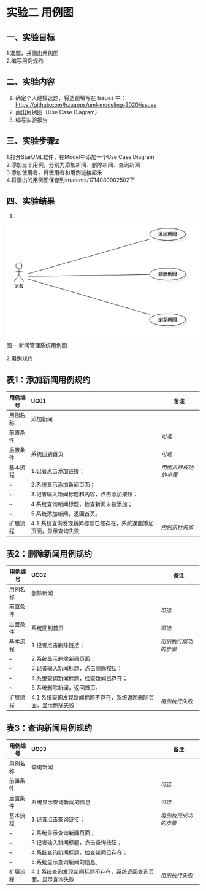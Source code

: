 # 实验二 用例图

## 一、实验目标

1.选题，并画出用例图  
2.编写用例规约

## 二、实验内容

1. 确定个人建模选题，将选题填写在 Issues 中：  
https://github.com/hzuapps/uml-modeling-2020/issues  
2. 画出用例图（Use Case Diagram）  
3. 编写实验报告

## 三、实验步骤z

1.打开StarUML软件，在Model中添加一个Use Case Diagram  
2.添加三个用例，分别为添加新闻、删除新闻、查询新闻  
3.添加使用者，将使用者和用例链接起来  
4.将画出的用例图保存到students/1714080902502下  

## 四、实验结果

1.  
![实验2用例图](./Lab2_UseCaseDiagram.jpg)  
图一.新闻管理系统用例图

2.用例规约
## 表1：添加新闻用例规约  

用例编号  | UC01 | 备注  
-|:-|-  
用例名称  | 添加新闻  |   
前置条件  |      | *可选*   
后置条件  | 系统回到首页     | *可选*   
基本流程  | 1.记者点击添加链接；  |*用例执行成功的步骤*    
~| 2.系统显示添加新闻页面；  |   
~| 3.记者输入新闻标题和内容，点击添加按钮；   |   
~| 4.系统查询新闻标题，检查新闻未被添加；   |   
~| 5.系统添加新闻，返回首页。   |  
扩展流程  | 4.1 系统查询发现新闻标题已经存在，系统返回添加页面，显示查询失败  |*用例执行失败*    

## 表2：删除新闻用例规约  

用例编号  | UC02 | 备注  
-|:-|-  
用例名称  | 删除新闻  |   
前置条件  |      | *可选*   
后置条件  | 系统回到首页     | *可选*   
基本流程  | 1.记者点击删除链接；  |*用例执行成功的步骤*    
~| 2.系统显示删除新闻页面；  |   
~| 3.记者输入新闻标题，点击删除按钮；   |   
~| 4.系统查询新闻标题，检查新闻已存在；   |   
~| 5.系统删除新闻，返回首页。   |  
扩展流程  | 4.1 系统查询发现新闻标题不存在，系统返回删除页面，显示删除失败  |*用例执行失败*    

## 表3：查询新闻用例规约  

用例编号  | UC03 | 备注  
-|:-|-  
用例名称  | 查询新闻  |   
前置条件  |      | *可选*   
后置条件  | 系统显示查询新闻的信息     | *可选*   
基本流程  | 1.记者点击查询链接；  |*用例执行成功的步骤*    
~| 2.系统显示查询新闻页面；  |   
~| 3.记者输入新闻标题，点击查询按钮；   |   
~| 4.系统查询新闻标题，检查新闻已存在；   |   
~| 5.系统显示查询新闻的信息。   |  
扩展流程  | 4.1 系统查询发现新闻标题不存在，系统返回查询页面，显示查询失败  |*用例执行失败*    
